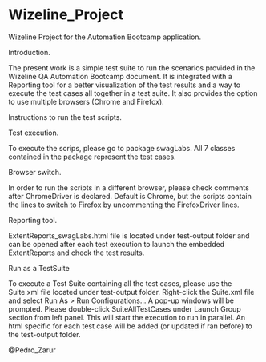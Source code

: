 # Wizeline_Project
Wizeline Project for the Automation Bootcamp application.

Introduction.

The present work is a simple test suite to run the scenarios provided in the Wizeline QA Automation Bootcamp document. It is integrated with a Reporting tool 
for a better visualization of the test results and a way to execute the test cases all together in a test suite. It also provides the option to use multiple browsers (Chrome and Firefox).

Instructions to run the test scripts.

  Test execution.
  
To execute the scrips, please go to package swagLabs. All 7 classes contained in the package represent the test cases.

  Browser switch.
  
In order to run the scripts in a different browser, please check comments after ChromeDriver is declared. Default is Chrome, but the scripts contain the lines to switch
to Firefox by uncommenting the FirefoxDriver lines.

  Reporting tool.

ExtentReports_swagLabs.html file is located under test-output folder and can be opened after each test execution to launch the embedded ExtentReports and check the
test results.

  Run as a TestSuite

To execute a Test Suite containing all the test cases, please use the Suite.xml file located under test-output folder. Right-click the Suite.xml file and select 
Run As > Run Configurations... A pop-up windows will be prompted. Please double-click SuiteAllTestCases under Launch Group section from left panel. This will start the execution to run in parallel.
An html specific for each test case will be added (or updated if ran before) to the test-output folder.


@Pedro_Zarur
